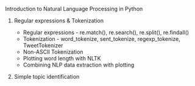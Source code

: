 Introduction to Natural Language Processing in Python
1. Regular expressions & Tokenization
    - Regular expressions - re.match(), re.search(), re.split(), re.findall()
    - Tokenization - word_tokenize, sent_tokenize, regexp_tokenize, TweetTokenizer
    - Non-ASCII Tokenization
    - Plotting word length with NLTK
    - Combining NLP data extraction with plotting
    
2. Simple topic identification
